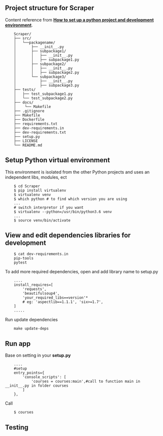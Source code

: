## Project structure for Scraper
Content reference from **[How to set up a python project and development environment](https://www.samueldowling.com/2020/06/08/how-to-set-up-a-python-project-and-development-environment/)**.

```
    Scraper/
    ├── src/
    │   └──packagename/
    │       ├── __init__.py
    │       ├── subpackage1/
    │       │   ├── __init__.py
    │       │   ├── subpackage1.py
    │       ├── subpackage2/
    │       │   ├── __init__.py
    │       │   ├── subpackage2.py
    │       └── subpackage3/
    │           ├── __init__.py
    │           ├── subpackage3.py
    ├── tests/
    │   ├── test_subpackage1.py
    │   └── test_subpackage2.py
    ├── docs/
    │    └── Makefile
    ├── .gitignore
    ├── Makefile
    ├── Dockerfile
    ├── requirements.txt
    ├── dev-requirements.in
    ├── dev-requirements.txt
    ├── setup.py
    ├── LICENSE
    └── README.md
```
## Setup Python virtual environment
This environment is isolated from the other Python projects and uses an independent libs, modules, ect

```
    $ cd Scraper
    $ pip install virtualenv
    $ virtualenv venv
    $ which python # to find which version you are using
    ...
    # switch interpretor if you want
    $ virtualenv --python=/usr/bin/python3.6 venv 
    ...
    $ source venv/bin/activate
```

## View and edit dependencies libraries for development
```
    $ cat dev-requirements.in
    pip-tools
    pytest
```

To add more required dependencies, open and add library name to setup.py
```
	....
	install_requires=[
        'requests',
		'beautifulsoup4',
		'your_required_libs==version'*
        # eg: 'aspectlib==1.1.1', 'six>=1.7',
    ]
    .....
```

Run update dependencies 
```
	make update-deps
```
## Run app
Base on setting in your **setup.py**
```
	....
	#setup
	entry_points={
        'console_scripts': [
            'courses = courses:main',#call to function main in __init__.py in folder courses
        ]
    },
```
Call 
```
	$ courses
```
## Testing
